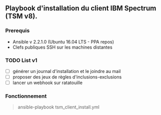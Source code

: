 ## Playbook d'installation du client IBM Spectrum (TSM v8).
### Prerequis

- Ansible v 2.2.1.0 (Ubuntu 16.04 LTS - PPA repos)
- Clefs publiques SSH sur les machines distantes

### TODO List v1

- [ ] générer un journal d'installation et le joindre au mail
- [ ] proposer des jeux de règles d'inclusions-exclusions
- [ ] lancer un webhook sur ratatouille

### Fonctionnement

> ansible-playbook tsm_client_install.yml

